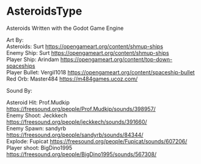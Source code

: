 # AsteroidsType
Asteroids Written with  the Godot Game Engine

Art By:
  <br>
  Asteroids: Surt https://opengameart.org/content/shmup-ships <br>
  Enemy Ship: Surt https://opengameart.org/content/shmup-ships <br>
  Player Ship: Arindam https://opengameart.org/content/top-down-spaceships <br>
  Player Bullet: Vergil1018 https://opengameart.org/content/spaceship-bullet<br>
  Red Orb: Master484 https://m484games.ucoz.com/

Sound By:
  
  Asteroid Hit: Prof.Mudkip https://freesound.org/people/Prof.Mudkip/sounds/398957/ <br>
  Enemy Shoot: Jeckkech https://freesound.org/people/jeckkech/sounds/391660/ <br>
  Enemy Spawn: sandyrb https://freesound.org/people/sandyrb/sounds/84344/ <br>
  Explode: Fupicat https://freesound.org/people/Fupicat/sounds/607206/ <br>
  Player shoot: BigDino1995 https://freesound.org/people/BigDino1995/sounds/567308/  
